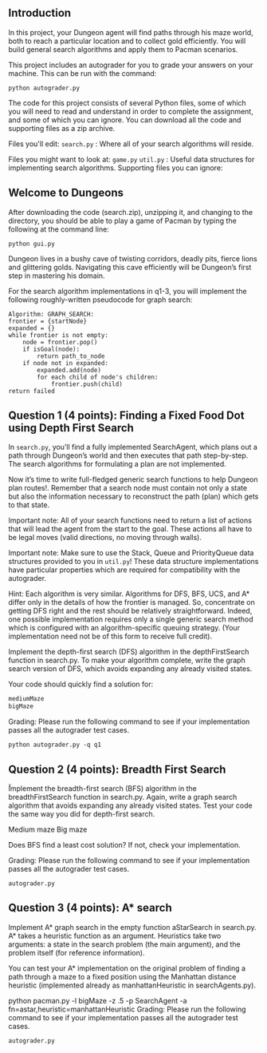 ## Introduction 

In this project, your Dungeon agent will find paths through his maze world, both to reach a particular location and to collect gold efficiently. You will build general search algorithms and apply them to Pacman scenarios.

This project includes an autograder for you to grade your answers on your machine. This can be run with the command:

```python autograder.py```

The code for this project consists of several Python files, some of which you will need to read and understand in order to complete the assignment, and some of which you can ignore. You can download all the code and supporting files as a zip archive.

Files you'll edit:
```search.py``` : 	Where all of your search algorithms will reside.

Files you might want to look at:
```game.py```
```util.py```	: Useful data structures for implementing search algorithms.
Supporting files you can ignore:


## Welcome to Dungeons

After downloading the code (search.zip), unzipping it, and changing to the directory, you should be able to play a game of Pacman by typing the following at the command line:

```
python gui.py
```

Dungeon lives in a bushy cave of twisting corridors, deadly pits, fierce lions and glittering golds. Navigating this cave efficiently will be Dungeon’s first step in mastering his domain. 

For the search algorithm implementations in q1-3, you will implement the following roughly-written pseudocode for graph search:

```
Algorithm: GRAPH_SEARCH:
frontier = {startNode}
expanded = {}
while frontier is not empty:
    node = frontier.pop()
    if isGoal(node):
        return path_to_node
    if node not in expanded:
        expanded.add(node)
        for each child of node's children:
            frontier.push(child)
return failed
```

## Question 1 (4 points): Finding a Fixed Food Dot using Depth First Search

In ```search.py```, you’ll find a fully implemented SearchAgent, which plans out a path through Dungeon’s world and then executes that path step-by-step. The search algorithms for formulating a plan are not implemented. 

Now it’s time to write full-fledged generic search functions to help Dungeon plan routes!. Remember that a search node must contain not only a state but also the information necessary to reconstruct the path (plan) which gets to that state.

Important note: All of your search functions need to return a list of actions that will lead the agent from the start to the goal. These actions all have to be legal moves (valid directions, no moving through walls).

Important note: Make sure to use the Stack, Queue and PriorityQueue data structures provided to you in ```util.py```! These data structure implementations have particular properties which are required for compatibility with the autograder.

Hint: Each algorithm is very similar. Algorithms for DFS, BFS, UCS, and A* differ only in the details of how the frontier is managed. So, concentrate on getting DFS right and the rest should be relatively straightforward. Indeed, one possible implementation requires only a single generic search method which is configured with an algorithm-specific queuing strategy. (Your implementation need not be of this form to receive full credit).

Implement the depth-first search (DFS) algorithm in the depthFirstSearch function in search.py. To make your algorithm complete, write the graph search version of DFS, which avoids expanding any already visited states.

Your code should quickly find a solution for:

```  dungeon.py tinymaze
mediumMaze
bigMaze
```

Grading: Please run the following command to see if your implementation passes all the autograder test cases.

```
python autograder.py -q q1
```

## Question 2 (4 points): Breadth First Search

̌̌Implement the breadth-first search (BFS) algorithm in the breadthFirstSearch function in search.py. Again, write a graph search algorithm that avoids expanding any already visited states. Test your code the same way you did for depth-first search.

Medium maze
Big maze

̌Does BFS find a least cost solution? If not, check your implementation.

Grading: Please run the following command to see if your implementation passes all the autograder test cases.

```
autograder.py
```

## Question 3 (4 points): A* search

Implement A* graph search in the empty function aStarSearch in search.py. A* takes a heuristic function as an argument. Heuristics take two arguments: a state in the search problem (the main argument), and the problem itself (for reference information). 

You can test your A* implementation on the original problem of finding a path through a maze to a fixed position using the Manhattan distance heuristic (implemented already as manhattanHeuristic in searchAgents.py).

python pacman.py -l bigMaze -z .5 -p SearchAgent -a fn=astar,heuristic=manhattanHeuristic
Grading: Please run the following command to see if your implementation passes all the autograder test cases.

```autograder.py```







